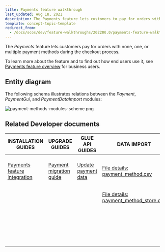```yaml
---
title: Payments feature walkthrough
last_updated: Aug 18, 2021
description: The Payments feature lets customers to pay for orders with none, one, or multiple payment methods during the checkout process.
template: concept-topic-template
redirect_from:
  - /docs/scos/dev/feature-walkthroughs/202200.0/payments-feature-walkthrough.html
---
```


The _Payments_ feature lets customers pay for orders with none, one, or multiple payment methods during the checkout process.


To learn more about the feature and to find out how end users use it, see [Payments feature overview](/docs/scos/user/features/{{page.version}}/payments-feature-overview.html) for business users.


## Entity diagram

The following schema illustrates relations between the _Payment_, _PaymentGui_, and _PaymentDataImport_ modules:

<div class="width-100">

![payment-methods-modules-scheme.png](https://spryker.s3.eu-central-1.amazonaws.com/docs/Features/Payment/Payment+Methods+Overview/payment-methods-modules-scheme.png)

</div>


## Related Developer documents

| INSTALLATION GUIDES  | UPGRADE GUIDES | GLUE API GUIDES | DATA IMPORT | TUTORIALS AND HOWTOS | REFERENCES |
|---|---|---|---|---|---|
| [Payments feature integration](/docs/scos/dev/feature-integration-guides/{{page.version}}/payments-feature-integration.html) | [Payment migration guide](/docs/scos/dev/module-migration-guides/migration-guide-payment.html) | [Update payment data](/docs/pbc/all/cart-and-checkout/{{page.version}}/base-shop/manage-using-glue-api/check-out/glue-api-update-payment-data.html) | [File details: payment_method.csv](/docs/scos/dev/data-import/{{page.version}}/data-import-categories/commerce-setup/file-details-payment-method-store.csv.html) | [HowTo: Hydrate payment methods for an order](/docs/scos/dev/tutorials-and-howtos/howtos/howto-hydrate-payment-methods-for-an-order.html) | [Payment partners](/docs/scos/user/technology-partners/{{page.version}}/payment-partners/adyen.html) <!-- must be a link to the whole directory payment-partnerts --> |
|  |  |  | [File details: payment_method_store.csv](/docs/scos/dev/data-import/{{page.version}}/data-import-categories/commerce-setup/file-details-payment-method-store.csv.html) | [Implementing Direct Debit Payment](/docs/scos/dev/back-end-development/data-manipulation/payment-methods/direct-debit-example-implementation/implementing-direct-debit-payment.html) |  |
|  |  |  |  | [Interact with third party payment providers using Glue API](/docs/pbc/all/payment-service-provider/{{site.version}}/interact-with-third-party-payment-providers-using-glue-api.html) |  |

